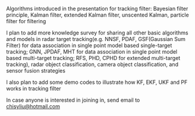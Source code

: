 Algorithms introduced in the presentation for tracking filter: Bayesian filter principle, Kalman filter, extended Kalman filter, unscented Kalman, particle filter for filtering 

I plan to add more knowledge survey for sharing all other basic algorithms and models in radar target tracking(e.g. NNSF, PDAF, GSF(Gaussian Sum Filter) for data association in single point model based single-target tracking; GNN, JPDAF, MHT for data association in single point model based multi-target tracking; RFS, PHD, CPHD for extended multi-target tracking), radar object classification, camera object classification, and sensor fusion strategies

I also plan to add some demo codes to illustrate how KF, EKF, UKF and PF works in tracking filter

In case anyone is interested in joining in, send email to chisyliu@hotmail.com
